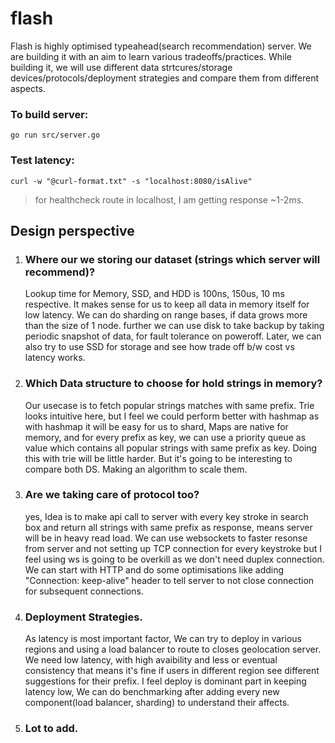 # flash
Flash is highly optimised typeahead(search recommendation) server. We are building it with an aim to learn various tradeoffs/practices.
While building it, we will use different data strtcures/storage devices/protocols/deployment strategies and compare them from different aspects.

### To build server:
 `go run src/server.go`

### Test latency:
`curl -w "@curl-format.txt" -s "localhost:8080/isAlive"`

> for healthcheck route in localhost, I am getting response ~1-2ms.

## Design perspective
1. ### Where our we storing our dataset (strings which server will recommend)?

    Lookup time for Memory, SSD, and HDD is 100ns, 150us, 10 ms respective.
    It makes sense for us to keep all data in memory itself for low latency. We can do sharding on range bases, if data grows more than the size of 1 node. further we can use disk to take backup by taking periodic snapshot of data, for fault tolerance on poweroff. Later, we can also try to use SSD for storage and see how trade off b/w cost vs latency works.


2. ### Which Data structure to choose for hold strings in memory?

    Our usecase is to fetch popular strings matches with same prefix. Trie looks intuitive here, but I feel we could perform better with hashmap as with hashmap it will be easy for us to shard, Maps are native for memory, and for every prefix as key, we can use a priority queue as value which contains all popular strings with same prefix as key. Doing this with trie will be little harder. But it's going to be interesting to compare both DS. Making an algorithm to scale them.   


3. ### Are we taking care of protocol too?
    yes, Idea is to make api call to server with every key stroke in search box and return all strings with same prefix as response, means server will be in heavy read load. 
    We can use websockets to faster resonse from server and not setting up TCP connection for every keystroke but I feel using ws is going to be overkill as we don't need duplex connection. We can start with HTTP and do some optimisations like adding "Connection: keep-alive" header to tell server to not close connection for subsequent connections.

4. ### Deployment Strategies.
    As latency is most important factor, We can try to deploy in various regions and using a load balancer to route to closes geolocation server. We need low latency, with high avaibility and less or eventual consistency that means it's fine if users in different region see different suggestions for their prefix. I feel deploy is dominant part in keeping latency low, We can do benchmarking after adding every new component(load balancer, sharding) to understand their affects.

5. ### Lot to add.

